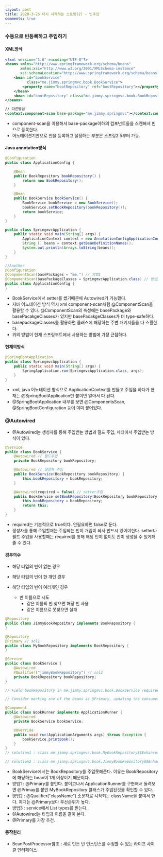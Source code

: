 ```yaml
---
layout: post
title: 2020-3-26 다시 시작하는 스프링(2) - 빈주입
comments: true
---
```

### 수동으로 빈등록하고 주입하기

#### XML방식

```xml
<?xml version="1.0" encoding="UTF-8"?>
<beans xmlns="http://www.springframework.org/schema/beans"
       xmlns:xsi="http://www.w3.org/2001/XMLSchema-instance"
       xsi:schemaLocation="http://www.springframework.org/schema/beans http://www.springframework.org/schema/beans/spring-beans.xsd">
    <bean id="bookService"
          class="me.jimmy.springmvc.book.BookService">
        <property name="bootRepository" ref="bootRepository"></property>
    </bean>
    <bean id="bootRepository" class="me.jimmy.springmvc.book.BookRepository"/>
</beans>

// 다른방법
<context:component-scan base-package="me.jimmy.springmvc"></context:comp> // anto
```

- component-scan을 이용해서 base-package이하의 컴포넌트들을 스캔해서 빈으로 등록한다.
- 어노테이션기반으로 빈을 등록하고 설정하는 부분은 스프링2.5부터 가능.

#### Java annotation방식

```java
@Configuration
public class ApplicationConfig {

    @Bean
    public BookRepository bookRepository() {
        return new BookRepository();
    }

    @Bean
    public BookService bookService() {
        BookService bookService = new BookService();
        bookService.setBookRepository(bookRepository());
        return bookService;
    }
}

public class SpringmvcApplication {
	public static void main(String[] args) {
		ApplicationContext context = new AnnotationConfigApplicationContext(ApplicationConfig.class);
		String [] beans = context.getBeanDefinitionNames();
		System.out.println(Arrays.toString(beans));
	}
}

//Another
@Configuration
@ComponentScan(basePackages = "me.") // 방법1
@ComponentScan(basePackageClasses = SpringmvcApplication.class) // 방법2
public class ApplicationConfig {
}
```

- BookService에서 setter를 썼기때문에 Autowired가 가능했다.
- 자바 어노테이션 방식 역시 xml component-scan처럼 @ComponentScan을 활용할 수 있다. @ComponentScan의 속성에는 basePackage와 basePacakgeClasses가 있지만 basePacakgeClasses가 더 type-safe하다.
- basepackageClasses를 활용하면 클래스에 해당하는 주변 패키지들을 다 스캔한다.
- 위의 방법이 현재 스프링부트에서 사용하는 방법에 가장 근접하다.

#### 현재의방식

```java
@SpringBootApplication
public class SpringmvcApplication {
	public static void main(String[] args) {
		SpringApplication.run(SpringmvcApplication.class, args);
	}
}
```

- xml, java 어노테이션 방식으로 ApplicationContext를 만들고 주입을 하다가 현재는 @SpringBootApplication만 붙이면 알아서 다 된다.
- @SpringBootApplication 내부를 보면 @ComponentsScan, @SpringBootConfiguration 등이 이미 붙어있다.



### @Autowired

- @Autowired는 생성자를 통해 주입받는 방법과 필드 주입, 세터에서 주입받는 방식이 있다.

```java
@Service
public class BookService {
    @Autowired // 필드주입
    private BookRepository bookRepository;

    @Autowired // 생성자 주입
    public BookService(BookRepository bookRepository) {
        this.bookRepository = bookRepository;
    }

    @Autowired(required = false) // setter주입
    public BookService setBookRepository(BookRepository bookRepository) {
        this.bookRepository = bookRepository;
        return this;
    }
}
```

- required는 기본적으로 true이다. 안필요하면 false로 둔다.
- 생성자를 통해 주입할때는 주입되는 빈이 개입이 되서 반드시 있어야한다. setter나 필드 주입을 사용할때는 required를 통해 해당 빈이 없이도 빈이 생성될 수 있게해줄 수 있다.



#### 경우의수

- 해당 타입의 빈이 없는 경우

- 해당 타입의 빈이 한 개인 경우

- 해당 타입의 빈이 여러개인 경우

  - 빈 이름으로 시도
    - 같은 이름의 빈 찾으면 해당 빈 사용
    - 같은 이름으로 못찾으면 실패



```java
@Repository
public class JimmyBookRepository implements BookRepository {
}

@Repository
@Primary // sol1
public class MyBookRepository implements BookRepository {
}

@Service
public class BookService {
    @Autowired
  	@Qualifier("jimmyBookRepository") // sol2
    private BookRepository bookRepository;
}

// Field bookRepository in me.jimmy.springmvc.book.BookService required a single bean, but 2 were found => error message

// Consider marking one of the beans as @Primary, updating the consumer to accept multiple beans, or using @Qualifier to identify the bean that should be consumed => solution

@Component
public class BookRunner implements ApplicationRunner {
    @Autowired
    private BookService bookService;

    @Override
    public void run(ApplicationArguments args) throws Exception {
        bookService.printBook();
    }
}
// solution1 : class me.jimmy.springmvc.book.MyBookRepository$$EnhancerBySpringCGLIB$$593a097f

// solution2 : class me.jimmy.springmvc.book.JimmyBookRepository$$EnhancerBySpringCGLIB$$bc20518d
```

- BookService에서는 BookRepository를 주입못해준다. 이유는 BookRepository에 해당하는 bean이 1개 이상이기 때문이다.
- 방법1 : @Primary를 붙인다. 붙이고나서 ApplicationRunner를 구현해서 돌려보면 @Primay를 붙인 MyBookRepository 클래스가 주입된것을 확인할 수 있다.
- 방법2 : @Qualifier("className") 소문자로 시작되는 className을 붙여서 한다. 이때는 @Primary보다 우선순위가 높다.
- 방법3 : service에서 List<BeanType> types를 받는다..
- @Autowired는 타입과 이름을 같이 본다.
- @Primary를 가장 추천.



#### 동작원리

- BeanPostProcessor참조 : 새로 만든 빈 인스턴스를 수정할 수 있는 라이프 사이클 인터페이스
